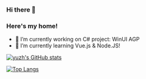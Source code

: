 ### Hi there 👋
### Here's my home!


- 🔭 I’m currently working on C# project: WinUI AGP
- 🌱 I’m currently learning Vue.js & Node.JS!

[![yuzh's GitHub stats](https://github-readme-stats.vercel.app/api?username=yuzh0816&show_icons=true)](https://github.com/anuraghazra/)

[![Top Langs](https://github-readme-stats.vercel.app/api/top-langs/?username=anuraghazra&layout=compact)](https://github.com/anuraghazra/github-readme-stats)

<!--
**yuzh0816/yuzh0816** is a ✨ _special_ ✨ repository because its `README.md` (this file) appears on your GitHub profile.

Here are some ideas to get you started:

- 🔭 I’m currently working on ...
- 🌱 I’m currently learning ...
- 👯 I’m looking to collaborate on ...
- 🤔 I’m looking for help with ...
- 💬 Ask me about ...
- 📫 How to reach me: ...
- 😄 Pronouns: ...
- ⚡ Fun fact: ...
-->
